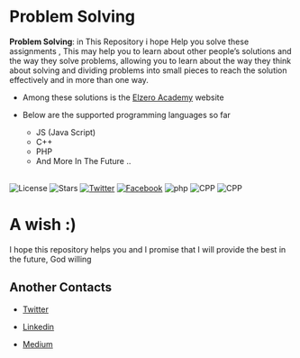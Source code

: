 # Problem Solving

**Problem Solving**: in This Repository i hope Help you solve these assignments , This may help you to learn about other people’s solutions and the way they solve problems, allowing you to learn about the way they think about solving and dividing problems into small pieces to reach the solution effectively and in more than one way.

* Among these solutions is the [Elzero Academy](https://elzero.org/) website
* Below are the supported programming languages so far
    -  JS (Java Script)
    -  C++
    -  PHP
    -  And More In The Future ..

    <br>

![License](https://img.shields.io/badge/license-GNU_General_Public_License-_red.svg)
![Stars](https://img.shields.io/github/stars/maurosoria/dirsearch.svg)
[![Twitter](https://img.shields.io/twitter/follow/0xDARK3?label=Follow)](https://twitter.com/0xDARK3)
[![Facebook](https://img.shields.io/badge/Facebook%20Account-8A2BEa)](https://www.facebook.com/profile.php?id=100085121092587)
![php](https://img.shields.io/badge/php-blue)
![CPP](https://img.shields.io/badge/C++-blue)
![CPP](https://img.shields.io/badge/JS-yellow)

# A wish :)
I hope this repository helps you and I promise that I will provide the best in the future, God willing

## Another Contacts

* [Twitter](https://twitter.com/0xDARK3)

* [Linkedin](https://www.linkedin.com/in/mohammed-khalid-3b43a51b3?fbclid=IwAR0LdK7KAb_etFC8qdXQBg-9ApWOfxNZHY1CwuVUe52AgpycPZcdUU9-pt0)
* [Medium](https://medium.com/@0xDARK)

 
